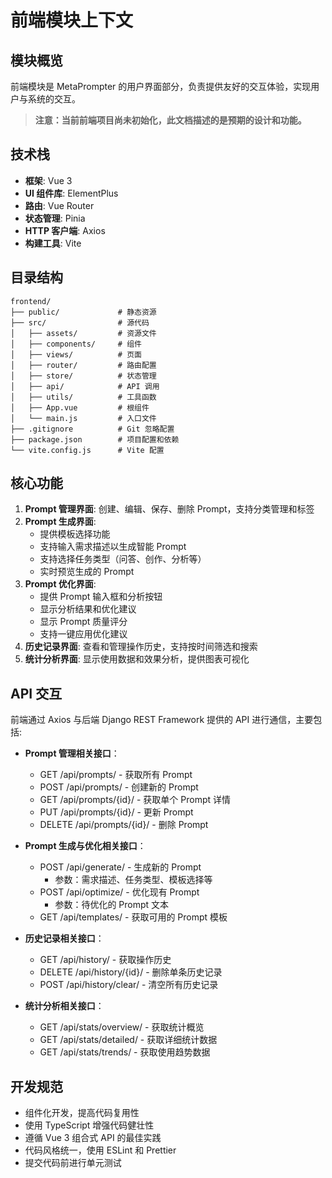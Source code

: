 # 前端模块上下文

## 模块概览
前端模块是 MetaPrompter 的用户界面部分，负责提供友好的交互体验，实现用户与系统的交互。

> **注意：当前前端项目尚未初始化，此文档描述的是预期的设计和功能。**

## 技术栈
- **框架**: Vue 3
- **UI 组件库**: ElementPlus
- **路由**: Vue Router
- **状态管理**: Pinia
- **HTTP 客户端**: Axios
- **构建工具**: Vite

## 目录结构
```
frontend/
├── public/             # 静态资源
├── src/                # 源代码
│   ├── assets/         # 资源文件
│   ├── components/     # 组件
│   ├── views/          # 页面
│   ├── router/         # 路由配置
│   ├── store/          # 状态管理
│   ├── api/            # API 调用
│   ├── utils/          # 工具函数
│   ├── App.vue         # 根组件
│   └── main.js         # 入口文件
├── .gitignore          # Git 忽略配置
├── package.json        # 项目配置和依赖
└── vite.config.js      # Vite 配置
```

## 核心功能
1. **Prompt 管理界面**: 创建、编辑、保存、删除 Prompt，支持分类管理和标签
2. **Prompt 生成界面**: 
   - 提供模板选择功能
   - 支持输入需求描述以生成智能 Prompt
   - 支持选择任务类型（问答、创作、分析等）
   - 实时预览生成的 Prompt
3. **Prompt 优化界面**: 
   - 提供 Prompt 输入框和分析按钮
   - 显示分析结果和优化建议
   - 显示 Prompt 质量评分
   - 支持一键应用优化建议
4. **历史记录界面**: 查看和管理操作历史，支持按时间筛选和搜索
5. **统计分析界面**: 显示使用数据和效果分析，提供图表可视化

## API 交互
前端通过 Axios 与后端 Django REST Framework 提供的 API 进行通信，主要包括:
- **Prompt 管理相关接口**：
  - GET /api/prompts/ - 获取所有 Prompt
  - POST /api/prompts/ - 创建新的 Prompt
  - GET /api/prompts/{id}/ - 获取单个 Prompt 详情
  - PUT /api/prompts/{id}/ - 更新 Prompt
  - DELETE /api/prompts/{id}/ - 删除 Prompt

- **Prompt 生成与优化相关接口**：
  - POST /api/generate/ - 生成新的 Prompt
    - 参数：需求描述、任务类型、模板选择等
  - POST /api/optimize/ - 优化现有 Prompt
    - 参数：待优化的 Prompt 文本
  - GET /api/templates/ - 获取可用的 Prompt 模板

- **历史记录相关接口**：
  - GET /api/history/ - 获取操作历史
  - DELETE /api/history/{id}/ - 删除单条历史记录
  - POST /api/history/clear/ - 清空所有历史记录

- **统计分析相关接口**：
  - GET /api/stats/overview/ - 获取统计概览
  - GET /api/stats/detailed/ - 获取详细统计数据
  - GET /api/stats/trends/ - 获取使用趋势数据

## 开发规范
- 组件化开发，提高代码复用性
- 使用 TypeScript 增强代码健壮性
- 遵循 Vue 3 组合式 API 的最佳实践
- 代码风格统一，使用 ESLint 和 Prettier
- 提交代码前进行单元测试